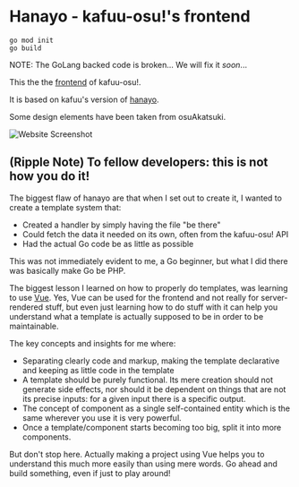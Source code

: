 # Hanayo - kafuu-osu!'s frontend

```
go mod init
go build
```

NOTE: The GoLang backed code is broken... We will fix it *soon*...

This the the [frontend](https://old.kafuu.pro/) of kafuu-osu!.

It is based on kafuu's version of [hanayo](https://github.com/osuripple/hanayo).

Some design elements have been taken from osuAkatsuki.

![Website Screenshot](http://im.ussr.online/5e373b25999d90.14380332-aone.png)

## (Ripple Note) To fellow developers: this is not how you do it!

The biggest flaw of hanayo are that when I set out to create it, I wanted to create a template system that:

* Created a handler by simply having the file "be there"
* Could fetch the data it needed on its own, often from the kafuu-osu! API
* Had the actual Go code be as little as possible

This was not immediately evident to me, a Go beginner, but what I did there was basically make Go be PHP.

The biggest lesson I learned on how to properly do templates, was learning to use [Vue](https://vuejs.org/). Yes, Vue can be used for the frontend and not really for server-rendered stuff, but even just learning how to do stuff with it can help you understand what a template is actually supposed to be in order to be maintainable.

The key concepts and insights for me where:

* Separating clearly code and markup, making the template declarative and keeping as little code in the template
* A template should be purely functional. Its mere creation should not generate side effects, nor should it be dependent on things that are not its precise inputs: for a given input there is a specific output.
* The concept of component as a single self-contained entity which is the same wherever you use it is very powerful.
* Once a template/component starts becoming too big, split it into more components.

But don't stop here. Actually making a project using Vue helps you to understand this much more easily than using mere words. Go ahead and build something, even if just to play around!

